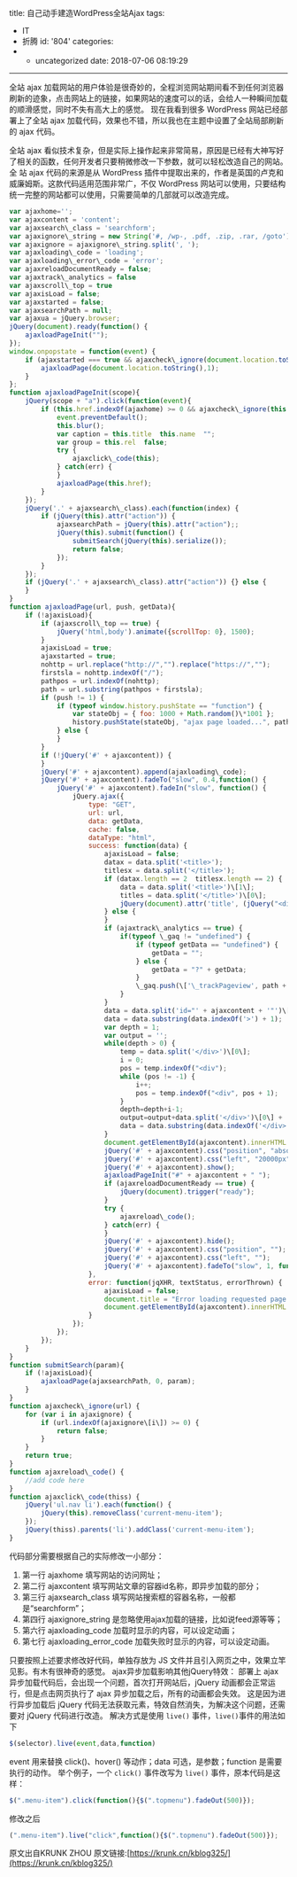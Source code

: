 title: 自己动手建造WordPress全站Ajax
tags:
  - IT
  - 折腾
id: '804'
categories:
  - - uncategorized
date: 2018-07-06 08:19:29
---
全站 ajax 加载网站的用户体验是很奇妙的，全程浏览网站期间看不到任何浏览器刷新的迹象，点击网站上的链接，如果网站的速度可以的话，会给人一种瞬间加载的顺滑感觉，同时不失有高大上的感觉。 现在我看到很多 WordPress 网站已经部署上了全站 ajax 加载代码，效果也不错，所以我也在主题中设置了全站局部刷新的 ajax 代码。
<!-- more -->
全站 ajax 看似技术复杂，但是实际上操作起来非常简易，原因是已经有大神写好了相关的函数，任何开发者只要稍微修改一下参数，就可以轻松改造自己的网站。 全 站 ajax 代码的来源是从 WordPress 插件中提取出来的，作者是英国的卢克和威廉姆斯。这款代码适用范围非常广，不仅 WordPress 网站可以使用，只要结构统一完整的网站都可以使用，只需要简单的几部就可以改造完成。
```js
var ajaxhome='';
var ajaxcontent = 'content';
var ajaxsearch\_class = 'searchform';
var ajaxignore\_string = new String('#, /wp-, .pdf, .zip, .rar, /goto');
var ajaxignore = ajaxignore\_string.split(', ');
var ajaxloading\_code = 'loading';
var ajaxloading\_error\_code = 'error';
var ajaxreloadDocumentReady = false;
var ajaxtrack\_analytics = false
var ajaxscroll\_top = true
var ajaxisLoad = false;
var ajaxstarted = false;
var ajaxsearchPath = null;
var ajaxua = jQuery.browser;
jQuery(document).ready(function() {
    ajaxloadPageInit("");
});
window.onpopstate = function(event) {
    if (ajaxstarted === true && ajaxcheck\_ignore(document.location.toString()) == true) {
        ajaxloadPage(document.location.toString(),1);
    }
};
function ajaxloadPageInit(scope){
    jQuery(scope + "a").click(function(event){
        if (this.href.indexOf(ajaxhome) >= 0 && ajaxcheck\_ignore(this.href) == true){
            event.preventDefault();
            this.blur();
            var caption = this.title  this.name  "";
            var group = this.rel  false;
            try {
                ajaxclick\_code(this);
            } catch(err) {
            }
            ajaxloadPage(this.href);
        }
    });
    jQuery('.' + ajaxsearch\_class).each(function(index) {
        if (jQuery(this).attr("action")) {
            ajaxsearchPath = jQuery(this).attr("action");;
            jQuery(this).submit(function() {
                submitSearch(jQuery(this).serialize());
                return false;
            });
        }
    });
    if (jQuery('.' + ajaxsearch\_class).attr("action")) {} else {
    }
}
function ajaxloadPage(url, push, getData){
    if (!ajaxisLoad){
        if (ajaxscroll\_top == true) {
            jQuery('html,body').animate({scrollTop: 0}, 1500);
        }
        ajaxisLoad = true;
        ajaxstarted = true;
        nohttp = url.replace("http://","").replace("https://","");
        firstsla = nohttp.indexOf("/");
        pathpos = url.indexOf(nohttp);
        path = url.substring(pathpos + firstsla);
        if (push != 1) {
            if (typeof window.history.pushState == "function") {
                var stateObj = { foo: 1000 + Math.random()\*1001 };
                history.pushState(stateObj, "ajax page loaded...", path);
            } else {
            }
        }
        if (!jQuery('#' + ajaxcontent)) {
        }
        jQuery('#' + ajaxcontent).append(ajaxloading\_code);
        jQuery('#' + ajaxcontent).fadeTo("slow", 0.4,function() {
            jQuery('#' + ajaxcontent).fadeIn("slow", function() {
                jQuery.ajax({
                    type: "GET",
                    url: url,
                    data: getData,
                    cache: false,
                    dataType: "html",
                    success: function(data) {
                        ajaxisLoad = false;
                        datax = data.split('<title>');
                        titlesx = data.split('</title>');
                        if (datax.length == 2  titlesx.length == 2) {
                            data = data.split('<title>')\[1\];
                            titles = data.split('</title>')\[0\];
                            jQuery(document).attr('title', (jQuery("<div/>").html(titles).text()));
                        } else {
                        }
                        if (ajaxtrack\_analytics == true) {
                            if(typeof \_gaq != "undefined") {
                                if (typeof getData == "undefined") {
                                    getData = "";
                                } else {
                                    getData = "?" + getData;
                                }
                                \_gaq.push(\['\_trackPageview', path + getData\]);
                            }
                        }
                        data = data.split('id="' + ajaxcontent + '"')\[1\];
                        data = data.substring(data.indexOf('>') + 1);
                        var depth = 1;
                        var output = '';
                        while(depth > 0) {
                            temp = data.split('</div>')\[0\];
                            i = 0;
                            pos = temp.indexOf("<div");
                            while (pos != -1) {
                                i++;
                                pos = temp.indexOf("<div", pos + 1);
                            }
                            depth=depth+i-1;
                            output=output+data.split('</div>')\[0\] + '</div>';
                            data = data.substring(data.indexOf('</div>') + 6);
                        }
                        document.getElementById(ajaxcontent).innerHTML = output;
                        jQuery('#' + ajaxcontent).css("position", "absolute");
                        jQuery('#' + ajaxcontent).css("left", "20000px");
                        jQuery('#' + ajaxcontent).show();
                        ajaxloadPageInit("#" + ajaxcontent + " ");
                        if (ajaxreloadDocumentReady == true) {
                            jQuery(document).trigger("ready");
                        }
                        try {
                            ajaxreload\_code();
                        } catch(err) {
                        }
                        jQuery('#' + ajaxcontent).hide();
                        jQuery('#' + ajaxcontent).css("position", "");
                        jQuery('#' + ajaxcontent).css("left", "");
                        jQuery('#' + ajaxcontent).fadeTo("slow", 1, function() {});
                    },
                    error: function(jqXHR, textStatus, errorThrown) {
                        ajaxisLoad = false;
                        document.title = "Error loading requested page!";
                        document.getElementById(ajaxcontent).innerHTML = ajaxloading\_error\_code;
                    }
                });
            });
        });
    }
}
function submitSearch(param){
    if (!ajaxisLoad){
        ajaxloadPage(ajaxsearchPath, 0, param);
    }
}
function ajaxcheck\_ignore(url) {
    for (var i in ajaxignore) {
        if (url.indexOf(ajaxignore\[i\]) >= 0) {
            return false;
        }
    }
    return true;
}
function ajaxreload\_code() {
    //add code here   
}
function ajaxclick\_code(thiss) {
    jQuery('ul.nav li').each(function() {
        jQuery(this).removeClass('current-menu-item');
    });
    jQuery(thiss).parents('li').addClass('current-menu-item');
}
```
代码部分需要根据自己的实际修改一小部分：
1. 第一行 ajaxhome 填写网站的访问网址；   
2. 第二行 ajaxcontent 填写网站文章的容器id名称，即异步加载的部分；   
3. 第三行 ajaxsearch\_class 填写网站搜索框的容器名称，一般都是“searchform”；   
4. 第四行 ajaxignore\_string 是忽略使用ajax加载的链接，比如说feed源等等；   
5. 第六行 ajaxloading\_code 加载时显示的内容，可以设定动画；   
6. 第七行 ajaxloading\_error\_code 加载失败时显示的内容，可以设定动画。  

只要按照上述要求修改好代码，单独存放为 JS 文件并且引入网页之中，效果立竿见影。有木有很神奇的感觉。 ajax异步加载影响其他jQuery特效： 部署上 ajax 异步加载代码后，会出现一个问题，首次打开网站后，jQuery 动画都会正常运行，但是点击网页执行了 ajax 异步加载之后，所有的动画都会失效。 这是因为进行异步加载后 jQuery 代码无法获取元素，特效自然消失，为解决这个问题，还需要对 jQuery 代码进行改造。 解决方式是使用 `live()` 事件，`live()`事件的用法如下
```js
$(selector).live(event,data,function)
```
event 用来替换 click()、hover() 等动作；data 可选，是参数；function 是需要执行的动作。 举个例子，一个 `click()` 事件改写为 `live()` 事件，原本代码是这样：
```js
$(".menu-item").click(function(){$(".topmenu").fadeOut(500)});
```
修改之后
```js
(".menu-item").live("click",function(){$(".topmenu").fadeOut(500)});
```

原文出自KRUNK ZHOU 原文链接:[https://krunk.cn/kblog325/](https://krunk.cn/kblog325/)